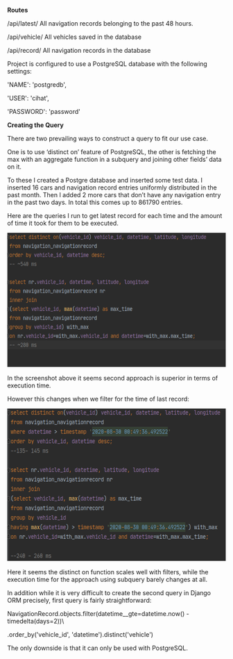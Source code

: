 **Routes**

/api/latest/ All navigation records belonging to the past 48 hours.

/api/vehicle/ All vehicles saved in the database

/api/record/ All navigation records in the database

Project is configured to use a PostgreSQL database with the following
settings:

'NAME': 'postgredb',

'USER': 'cihat',

'PASSWORD': 'password'

**Creating the Query**

There are two prevailing ways to construct a query to fit our use case.

One is to use ‘distinct on’ feature of PostgreSQL, the other is fetching
the max with an aggregate function in a subquery and joining other
fields’ data on it.

To these I created a Postgre database and inserted some test data. I
inserted 16 cars and navigation record entries uniformly distributed in
the past month. Then I added 2 more cars that don’t have any navigation
entry in the past two days. In total this comes up to 861790 entries.

Here are the queries I run to get latest record for each time and the
amount of time it took for them to be executed.

<img src="query_comparison_unfiltered.png" style="width:6.26772in;height:3.22222in" />

In the screenshot above it seems second approach is superior in terms of
execution time.

However this changes when we filter for the time of last record:

<img src="query_comparison_filtered.png" style="width:6.25in;height:3.65625in" />

Here it seems the distinct on function scales well with filters, while
the execution time for the approach using subquery barely changes at
all.

In addition while it is very difficult to create the second query in
Django ORM precisely, first query is fairly straightforward:

NavigationRecord.objects.filter(datetime\_\_gte=datetime.now() -
timedelta(days=2))\\

.order\_by('vehicle\_id', 'datetime').distinct('vehicle')

The only downside is that it can only be used with PostgreSQL.
